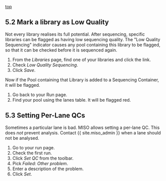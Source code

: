 <a name="runs-qcs" href="#" id="toplink">top</a>

## 5.2 Mark a library as Low Quality
 
Not every library realises its full potential. After sequencing, specific
libraries can be flagged as having low sequencing quality. The
"Low Quality Sequencing" indicator causes any pool containing this library to be
flagged, so that it can be checked before it is sequenced again.

1. From the _Libraries_ page, find one of your libraries
and click the link.
1. Check _Low Quality Sequencing_.
1. Click _Save_.

Now if the Pool containing that Library is added to a Sequencing Container, it
will be flagged.

1. Go back to your Run page.
1. Find your pool using the lanes table. It will be flagged red.

## 5.3 Setting Per-Lane QCs

Sometimes a particular lane is bad. MISO allows setting a per-lane QC. This does
_not_ prevent analysis. Contact {{ site.miso_admin }} when a lane should not be analysed.

1. Go to your run page.
1. Check the first run.
1. Click _Set QC_ from the toolbar.
1. Pick _Failed: Other problem_.
1. Enter a description of the problem.
1. Click _Set_.
